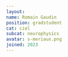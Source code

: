 ```yaml
---
layout:
name: Romain Gaudin
position: gradstudent
cat: ciel
subcat: neurophysics
avatar: s-meriaux.png
joined: 2023
---
```


